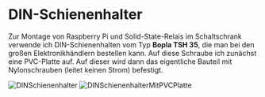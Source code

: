 # DIN-Schienenhalter

Zur Montage von Raspberry Pi und Solid-State-Relais im Schaltschrank verwende ich DIN-Schienenhalten vom Typ **Bopla TSH 35**, die man bei den großen Elektronikhändlern bestellen kann. Auf diese Schraube ich zunächst eine PVC-Platte auf. Auf dieser wird dann das eigentliche Bauteil mit Nylonschrauben (leitet keinen Strom) befestigt.

![DINSchienenhalter](https://github.com/camueller/SmartApplianceEnabler/blob/master/pics/DINSchienenhalter.jpg)
![DINSchienenhalterMitPVCPlatte](https://github.com/camueller/SmartApplianceEnabler/blob/master/pics/DINSchienenhalterMitPVCPlatte.jpg)
